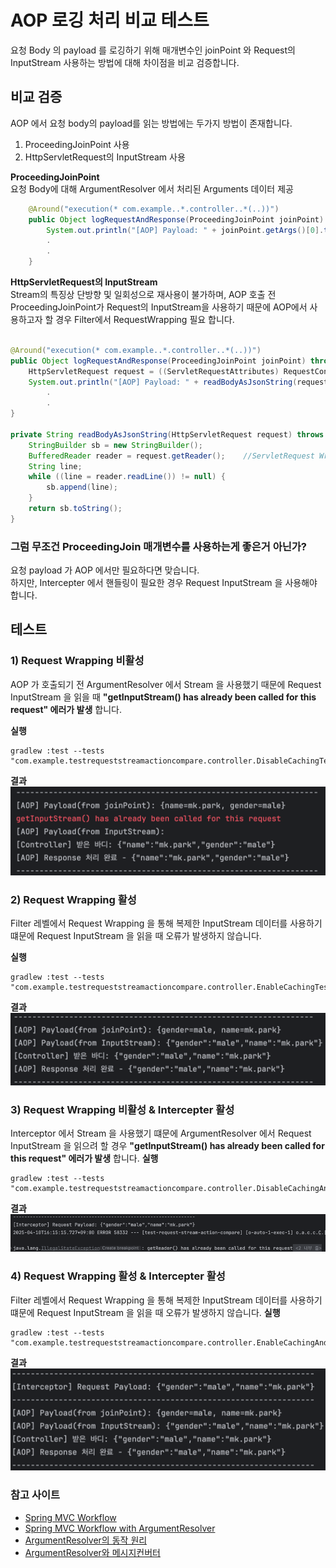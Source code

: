# AOP 로깅 처리 비교 테스트

요청 Body 의 payload 를 로깅하기 위해 매개변수인 joinPoint 와 Request의 InputStream 사용하는 방법에 대해 차이점을 비교 검증합니다.

## 비교 검증

AOP 에서 요청 body의 payload를 읽는 방법에는 두가지 방법이 존재합니다.

1) ProceedingJoinPoint 사용
2) HttpServletRequest의 InputStream 사용

**ProceedingJoinPoint**     
요청 Body에 대해 ArgumentResolver 에서 처리된 Arguments 데이터 제공

``` java
    @Around("execution(* com.example..*.controller..*(..))")
    public Object logRequestAndResponse(ProceedingJoinPoint joinPoint) throws Throwable {
        System.out.println("[AOP] Payload: " + joinPoint.getArgs()[0].toString());
        .
        .
    }
```

**HttpServletRequest의 InputStream**      
Stream의 특징상 단방향 및 일회성으로 재사용이 불가하며, AOP 호출 전 ProceedingJoinPoint가 Request의 InputStream을 사용하기 때문에 AOP에서 사용하고자 할 경우
Filter에서 RequestWrapping 필요 합니다.

```java

@Around("execution(* com.example..*.controller..*(..))")
public Object logRequestAndResponse(ProceedingJoinPoint joinPoint) throws Throwable {
    HttpServletRequest request = ((ServletRequestAttributes) RequestContextHolder.currentRequestAttributes()).getRequest();
    System.out.println("[AOP] Payload: " + readBodyAsJsonString(request));
        .
        .
}

private String readBodyAsJsonString(HttpServletRequest request) throws IOException {
    StringBuilder sb = new StringBuilder();
    BufferedReader reader = request.getReader();    //ServletRequest Wrapper 미사용 시 에러발생 지점 "java.lang.IllegalStateException: getInputStream() has already been called for this request"
    String line;
    while ((line = reader.readLine()) != null) {
        sb.append(line);
    }
    return sb.toString();
}
```

### 그럼 무조건 ProceedingJoin 매개변수를 사용하는게 좋은거 아닌가?

요청 payload 가 AOP 에서만 필요하다면 맞습니다.   
하지만, Intercepter 에서 핸들링이 필요한 경우 Request InputStream 을 사용해야 합니다.

## 테스트

### 1) Request Wrapping 비활성

AOP 가 호출되기 전 ArgumentResolver 에서 Stream 을 사용했기 때문에 Request InputStream 을 읽을 때 **"getInputStream() has already been
called for this request" 에러가 발생** 합니다.

**실행**

```
gradlew :test --tests "com.example.testrequeststreamactioncompare.controller.DisableCachingTest.apiCall"
```

**결과**
![img.png](img.png)

### 2) Request Wrapping 활성

Filter 레벨에서 Request Wrapping 을 통해 복제한 InputStream 데이터를 사용하기 떄문에 Request InputStream 을 읽을 때 오류가 발생하지 않습니다.

**실행**

```
gradlew :test --tests "com.example.testrequeststreamactioncompare.controller.EnableCachingTest.apiCall"
```

**결과**
![img_1.png](img_1.png)

### 3) Request Wrapping 비활성 & Intercepter 활성

Interceptor 에서 Stream 을 사용했기 떄문에 ArgumentResolver 에서 Request InputStream 을 읽으려 할 경우 **"getInputStream() has already been
called for this request" 에러가 발생** 합니다.
**실행**

```
gradlew :test --tests "com.example.testrequeststreamactioncompare.controller.DisableCachingAndEnableInterceptorTest"
```

**결과**
![img_2.png](img_2.png)

### 4) Request Wrapping 활성 & Intercepter 활성

Filter 레벨에서 Request Wrapping 을 통해 복제한 InputStream 데이터를 사용하기 떄문에 Request InputStream 을 읽을 때 오류가 발생하지 않습니다.
**실행**

```
gradlew :test --tests "com.example.testrequeststreamactioncompare.controller.EnableCachingAndEnableInterceptorTest"
```

**결과**
![img_3.png](img_3.png)

### 참고 사이트

* [Spring MVC Workflow](https://pabeba.tistory.com/207)
* [Spring MVC Workflow with ArgumentResolver](https://velog.io/@tmddus2123/spring-FilterInterceptorArgument-Resolver-%EC%A0%9C%EB%8C%80%EB%A1%9C-%EC%95%8C%EC%95%84%EB%B3%B4%EC%9E%90)
* [ArgumentResolver의 동작 원리](https://youseong.tistory.com/31)
* [ArgumentResolver와 메시지컨버터](https://velog.io/@uiurihappy/Spring-Argument-Resolver-%EC%A0%81%EC%9A%A9%ED%95%98%EC%97%AC-%EC%9C%A0%EC%A0%80-%EC%A0%95%EB%B3%B4-%EB%B6%88%EB%9F%AC%EC%98%A4%EA%B8%B0)
